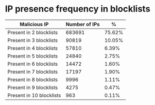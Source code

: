 # IP presence frequency in blocklists
| Malicious IP | Number of IPs | % |
|----|----|----|
| Present in 2 blocklists | 683691 | 75.62% |
| Present in 3 blocklists | 90819 | 10.05% |
| Present in 4 blocklists | 57810 | 6.39% |
| Present in 5 blocklists | 24840 | 2.75% |
| Present in 6 blocklists | 14472 | 1.60% |
| Present in 7 blocklists | 17197 | 1.90% |
| Present in 8 blocklists | 9996 | 1.11% |
| Present in 9 blocklists | 4275 | 0.47% |
| Present in 10 blocklists | 963 | 0.11% |
